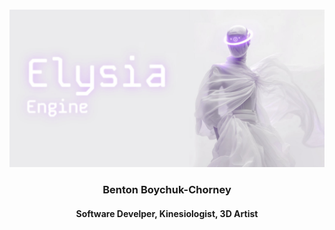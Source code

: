 <div align="center">
<br />

![b3nten](.github/banner.jpg)

<h3>Benton Boychuk-Chorney</h3>

#### Software Develper, Kinesiologist, 3D Artist
